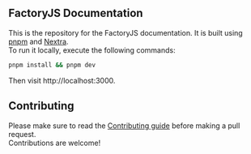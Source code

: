 ## FactoryJS Documentation

This is the repository for the FactoryJS documentation. It is built using [pnpm](https://pnpm.io/) and [Nextra](https://nextra.site/).  
To run it locally, execute the following commands:

```sh
pnpm install && pnpm dev
```

Then visit http://localhost:3000.

## Contributing

Please make sure to read the [Contributing guide](./CONTRIBUTING.md) before making a pull request.  
Contributions are welcome!
